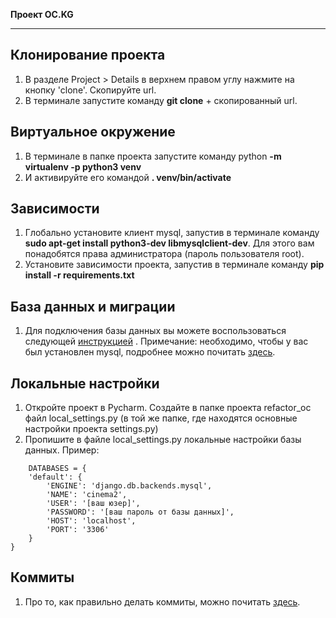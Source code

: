 **Проект OC.KG**

---

## Клонирование проекта
1. В разделе Project > Details в верхнем правом углу нажмите на кнопку 'clone'. 
Скопируйте url.
2. В терминале запустите команду **git clone** + скопированный url.

## Виртуальное окружение

1. В терминале в папке проекта запустите команду python **-m virtualenv -p python3 venv**
2. И активируйте его командой **. venv/bin/activate**

## Зависимости

1. Глобально установите клиент mysql, запустив в терминале команду 
**sudo apt-get install python3-dev libmysqlclient-dev**. Для этого вам понадобятся 
права администратора (пароль пользователя root).
2. Установите зависимости проекта, запустив в терминале команду 
**pip install -r requirements.txt**

## База данных и миграции

1. Для подключения базы данных вы можете воспользоваться 
следующей [инструкцией](https://gitlab.com/sultanchoponov/newoc/wikis/%D0%98%D0%BD%D1%81%D1%82%D1%80%D1%83%D0%BA%D1%86%D0%B8%D1%8F-%D0%BD%D0%B0%D1%82%D1%8F%D0%B3%D0%B8%D0%B2%D0%B0%D0%BD%D0%B8%D1%8F-%D0%B1%D0%B4)
. Примечание: необходимо, чтобы у вас был установлен mysql, подробнее можно почитать [здесь](https://www.digitalocean.com/community/tutorials/mysql-ubuntu-18-04-ru).

## Локальные настройки

1. Откройте проект в Pycharm. Создайте в папке проекта refactor_oc файл local_settings.py (в той же папке, где находятся основные настройки проекта settings.py)
2. Пропишите в файле local_settings.py локальные настройки базы данных. Пример:

```
    DATABASES = {
    'default': {
        'ENGINE': 'django.db.backends.mysql',
        'NAME': 'cinema2',
        'USER': '[ваш юзер]',
        'PASSWORD': '[ваш пароль от базы данных]',
        'HOST': 'localhost',
        'PORT': '3306'
    }
}
```

## Коммиты

1. Про то, как правильно делать коммиты, можно почитать [здесь](https://gitlab.com/sultanchoponov/newoc/wikis/Git:-%D0%BF%D1%80%D0%B0%D0%B2%D0%B8%D0%BB%D1%8C%D0%BD%D1%8B%D0%B9-%D0%BA%D0%BE%D0%BC%D0%BC%D0%B8%D1%82).